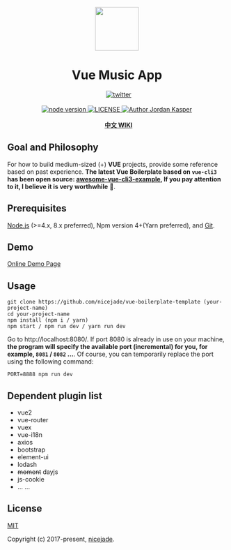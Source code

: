 <p align="center"><a href="https://vuejs.org" target="_blank"><img width="100"src="https://vuejs.org/images/logo.png"></a></p>

<h1 align="center"><strong>Vue Music App</strong></h1>

<div align="center">
   <a href="https://twitter.com/intent/tweet?text=Cool:&url=https://github.com/nicejade/vue-boilerplate-template">
    <img src="https://img.shields.io/twitter/url/https://github.com/nicejade/vue-boilerplate-template/blob/master/assets/images/logo.svg?style=for-the-badge" alt="twitter">
  </a>
</div>

<br>

<div align="center">
  <a href="https://nodejs.org/en/">
    <img src="https://img.shields.io/badge/node-%3E%3D%208.0.0-green.svg" alt="node version">
  </a>
  <a href="https://github.com/nicejade/vue-boilerplate-template">
    <img src="https://img.shields.io/github/license/nicejade/vue-boilerplate-template.svg" alt="LICENSE">
  </a>
  <a href="https://about.me/nicejade"><img src="https://img.shields.io/badge/Author-nicejade-%23a696c8.svg" alt="Author Jordan Kasper"></a>
</div>

<br>

<div align="center">
  <strong>
    <a rel="noreferrer noopener" target="_blank" href="https://jeffjade.com/2018/05/20/140-vue-webpack-boilerplate-template/">中文 WIKI</a>
  </strong>
</div>

## Goal and Philosophy

For how to build medium-sized (+) **VUE** projects, provide some reference based on past experience. **The latest Vue Boilerplate based on `vue-cli3` has been open source: [awesome-vue-cli3-example](https://github.com/nicejade/awesome-vue-cli3-example), If you pay attention to it, I believe it is very worthwhile** 🎉.

## Prerequisites

[Node.js](https://nodejs.org/en/) (>=4.x, 8.x preferred), Npm version 4+(Yarn preferred), and [Git](https://git-scm.com/).

## Demo

[Online Demo Page](https://blog.lovejade.cn/vue-boilerplate-template/)

## Usage

```
git clone https://github.com/nicejade/vue-boilerplate-template (your-project-name)
cd your-project-name
npm install (npm i / yarn)
npm start / npm run dev / yarn run dev
```

Go to http://localhost:8080/. If port 8080 is already in use on your machine, **the program will specify the available port (incremental) for you, for example, `8081` / `8082` ...**. Of course, you can temporarily replace the port using the following command:

```
PORT=8888 npm run dev
```

## Dependent plugin list

- vue2
- vue-router
- vuex
- vue-i18n
- axios
- bootstrap
- element-ui
- lodash
- ~~moment~~ dayjs
- js-cookie
- ... ...

## License

[MIT](http://opensource.org/licenses/MIT)

Copyright (c) 2017-present, [nicejade](https://about.me/nicejade/).